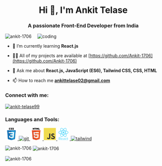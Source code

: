<h1 align="center">Hi 👋, I'm Ankit Telase</h1>
<h3 align="center">A passionate Front-End Developer from India</h3>

<img align="right" alt="coding" width="400" src="https://i.pinimg.com/originals/54/e3/7d/54e37d8074ebcde1d96c77d7b2a7f310.gif">

<p align="left"> <img src="https://komarev.com/ghpvc/?username=ankit-1706&label=Profile%20views&color=0e75b6&style=flat" alt="ankit-1706" /> </p>

- 🌱 I’m currently learning **React.js**

- 👨‍💻 All of my projects are available at [https://github.com/Ankit-1706](https://github.com/Ankit-1706)

- 💬 Ask me about **React.js, JavaScript (ES6), Tailwind CSS, CSS, HTML**

- 📫 How to reach me **ankittelase02@gmail.com**

<h3 align="left">Connect with me:</h3>
<p align="left">
<a href="https://www.linkedin.com/in/ankit-telase99/" target="blank"><img align="center" src="https://raw.githubusercontent.com/rahuldkjain/github-profile-readme-generator/master/src/images/icons/Social/linked-in-alt.svg" alt="ankit-telase99" height="30" width="40" /></a>
</p>

<h3 align="left">Languages and Tools:</h3>
<p align="left"> <a href="https://www.w3schools.com/css/" target="_blank" rel="noreferrer"> <img src="https://raw.githubusercontent.com/devicons/devicon/master/icons/css3/css3-original-wordmark.svg" alt="css3" width="40" height="40"/> </a> <a href="https://git-scm.com/" target="_blank" rel="noreferrer"> <img src="https://www.vectorlogo.zone/logos/git-scm/git-scm-icon.svg" alt="git" width="40" height="40"/> </a> <a href="https://www.w3.org/html/" target="_blank" rel="noreferrer"> <img src="https://raw.githubusercontent.com/devicons/devicon/master/icons/html5/html5-original-wordmark.svg" alt="html5" width="40" height="40"/> </a> <a href="https://developer.mozilla.org/en-US/docs/Web/JavaScript" target="_blank" rel="noreferrer"> <img src="https://raw.githubusercontent.com/devicons/devicon/master/icons/javascript/javascript-original.svg" alt="javascript" width="40" height="40"/> </a> <a href="https://reactjs.org/" target="_blank" rel="noreferrer"> <img src="https://raw.githubusercontent.com/devicons/devicon/master/icons/react/react-original-wordmark.svg" alt="react" width="40" height="40"/> </a> <a href="https://tailwindcss.com/" target="_blank" rel="noreferrer"> <img src="https://www.vectorlogo.zone/logos/tailwindcss/tailwindcss-icon.svg" alt="tailwind" width="40" height="40"/> </a> </p>

<p><img align="left" src="https://github-readme-stats.vercel.app/api/top-langs?username=ankit-1706&show_icons=true&locale=en&layout=compact" alt="ankit-1706" /></p>

<p>&nbsp;<img align="center" src="https://github-readme-stats.vercel.app/api?username=ankit-1706&show_icons=true&locale=en" alt="ankit-1706" /></p>

<p><img align="center" src="https://github-readme-streak-stats.herokuapp.com/?user=ankit-1706&" alt="ankit-1706" /></p>
